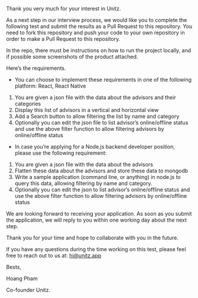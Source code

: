 Thank you very much for your interest in Unitz. 

As a next step in our interview process, we would like you to complete the following test and submit the results as a Pull Request to this repository. You need to fork this repository and push your code to your own repository in order to make a Pull Request to this repository.

In the repo, there must be instructions on how to run the project locally, and if possible some screenshots of the product attached. 

Here’s the requirements. 

- You can choose to implement these requirements in one of the following platform: React, React Native

1. You are given a json file with the data about the advisors and their categories
2. Display this list of advisors in a vertical and horizontal view
3. Add a Search button to allow filtering the list by name and category
4. Optionally you can edit the json file to list advisor’s online/offline status and use the above filter function to allow filtering advisors by online/offline status

- In case you’re applying for a Node.js backend developer position, please use the following requirement:

1. You are given a json file with the data about the advisors
2. Flatten these data about the advisors and store these data to mongodb
3. Write a sample application (command line, or anything) in node.js to query this data, allowing filtering by name and category. 
4. Optionally you can edit the json  to list advisor’s online/offline status and use the above filter function to allow filtering advisors by online/offline status

We are looking forward to receiving your application. As soon as you submit the application, we will reply to you within one working day about the next step. 

Thank you for your time and hope to collaborate with you in the future. 

If you have any questions during the time working on this test, please feel free to reach out to us at: hi@unitz.app 

Bests,

Hoang Pham

Co-founder Unitz.


